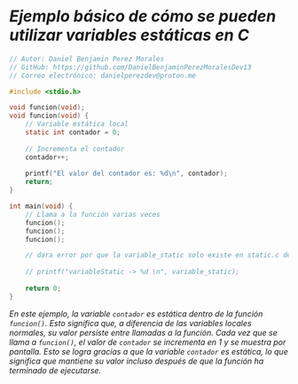 <!-- Autor: Daniel Benjamin Perez Morales -->
<!-- GitHub: https://github.com/DanielBenjaminPerezMoralesDev13 -->
<!-- GitLab: https://gitlab.com/DanielBenjaminPerezMoralesDev13 -->
<!-- Correo electrónico: danielperezdev@proton.me -->
# ***Ejemplo básico de cómo se pueden utilizar variables estáticas en C***

```c
// Autor: Daniel Benjamin Perez Morales
// GitHub: https://github.com/DanielBenjaminPerezMoralesDev13
// Correo electrónico: danielperezdev@proton.me

#include <stdio.h>

void funcion(void);
void funcion(void) {
    // Variable estática local
    static int contador = 0;
    
    // Incrementa el contador
    contador++;
    
    printf("El valor del contador es: %d\n", contador);
    return;
}

int main(void) {
    // Llama a la función varias veces
    funcion();
    funcion();
    funcion();

    // dara error por que la variable_static solo existe en static.c descomentar para verificar
    
    // printf("variableStatic -> %d \n", variable_static);
    
    return 0;
}
```

*En este ejemplo, la variable `contador` es estática dentro de la función `funcion()`. Esto significa que, a diferencia de las variables locales normales, su valor persiste entre llamadas a la función. Cada vez que se llama a `funcion()`, el valor de `contador` se incrementa en 1 y se muestra por pantalla. Esto se logra gracias a que la variable `contador` es estática, lo que significa que mantiene su valor incluso después de que la función ha terminado de ejecutarse.*
